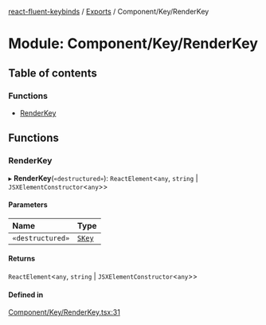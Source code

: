 [react-fluent-keybinds](../README.md) / [Exports](../modules.md) / Component/Key/RenderKey

# Module: Component/Key/RenderKey

## Table of contents

### Functions

- [RenderKey](Component_Key_RenderKey.md#renderkey)

## Functions

### RenderKey

▸ **RenderKey**(`«destructured»`): `ReactElement`\<`any`, `string` \| `JSXElementConstructor`\<`any`\>\>

#### Parameters

| Name | Type |
| :------ | :------ |
| `«destructured»` | [`SKey`](key.md#skey) |

#### Returns

`ReactElement`\<`any`, `string` \| `JSXElementConstructor`\<`any`\>\>

#### Defined in

[Component/Key/RenderKey.tsx:31](https://github.com/GageSorrell/FluentReactKeybinds/blob/b173d2b/Source/Component/Key/RenderKey.tsx#L31)
